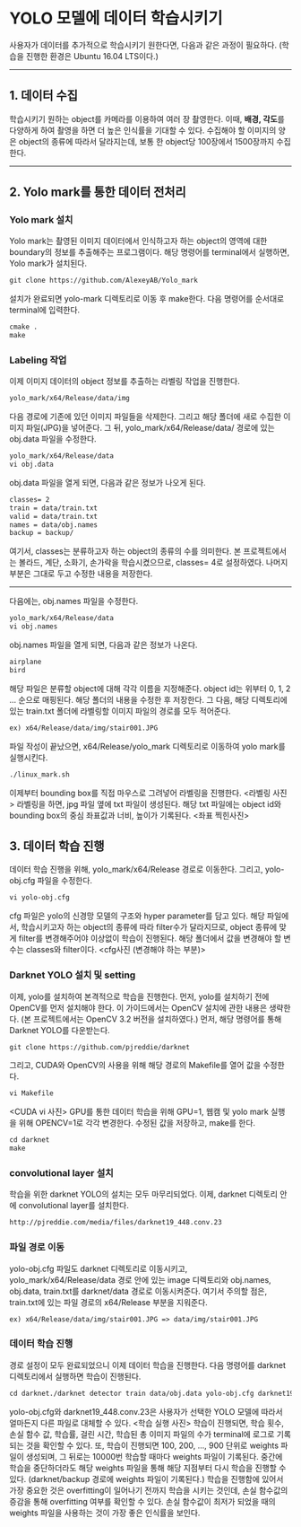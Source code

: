 # YOLO 모델에 데이터 학습시키기

사용자가 데이터를 추가적으로 학습시키기 원한다면, 다음과 같은 과정이 필요하다. (학습을 진행한 환경은 Ubuntu 16.04 LTS이다.)
***

## 1. 데이터 수집 

학습시키기 원하는 object를 카메라를 이용하여 여러 장 촬영한다. 이때, **배경, 각도**를 다양하게 하여 촬영을 하면 더 높은 인식률을 기대할 수 있다.
수집해야 할 이미지의 양은 object의 종류에 따라서 달라지는데, 보통 한 object당 100장에서 1500장까지 수집한다.
***

## 2. Yolo mark를 통한 데이터 전처리 

### Yolo mark 설치
Yolo mark는 촬영된 이미지 데이터에서 인식하고자 하는 object의 영역에 대한 boundary의 정보를 추출해주는 프로그램이다. 
해당 명령어를 terminal에서 실행하면, Yolo mark가 설치된다. 
```markdown
git clone https://github.com/AlexeyAB/Yolo_mark
```
설치가 완료되면 yolo-mark 디렉토리로 이동 후 make한다.
다음 명령어를 순서대로 terminal에 입력한다.
```markdown
cmake .
make
```
### Labeling 작업
이제 이미지 데이터의 object 정보를 추출하는 라벨링 작업을 진행한다.
```markdown
yolo_mark/x64/Release/data/img
```
다음 경로에 기존에 있던 이미지 파일들을 삭제한다. 그리고 해당 폴더에 새로 수집한 이미지 파일(JPG)을 넣어준다.
그 뒤, yolo_mark/x64/Release/data/ 경로에 있는 obj.data 파일을 수정한다.
```markdown
yolo_mark/x64/Release/data
vi obj.data
```
obj.data 파일을 열게 되면, 다음과 같은 정보가 나오게 된다.
```markdown
classes= 2
train = data/train.txt
valid = data/train.txt
names = data/obj.names
backup = backup/
```
여기서, classes는 분류하고자 하는 object의 종류의 수를 의미한다. 본 프로젝트에서는 볼라드, 계단, 소화기, 손가락을 학습시켰으므로, classes= 4로 설정하였다. 나머지 부분은 그대로 두고 수정한 내용을 저장한다.
***
다음에는, obj.names 파일을 수정한다.
```markdown
yolo_mark/x64/Release/data
vi obj.names
```
obj.names 파일을 열게 되면, 다음과 같은 정보가 나온다.
```markdown
airplane
bird
```
해당 파일은 분류할 object에 대해 각각 이름을 지정해준다. object id는 위부터 0, 1, 2 ... 순으로 매핑된다. 해당 폴더의 내용을 수정한 후 저장한다. 
그 다음, 해당 디렉토리에 있는 train.txt 폴더에 라벨링할 이미지 파일의 경로를 모두 적어준다.
```markdown
ex) x64/Release/data/img/stair001.JPG
```
파일 작성이 끝났으면, x64/Release/yolo_mark 디렉토리로 이동하여 yolo mark를 실행시킨다.
```markdown
./linux_mark.sh
```
이제부터 bounding box를 직접 마우스로 그려넣어 라벨링을 진행한다.
<라벨링 사진>
라벨링을 하면, jpg 파일 옆에 txt 파일이 생성된다. 해당 txt 파일에는 object id와 bounding box의 중심 좌표값과 너비, 높이가 기록된다.
<좌표 찍힌사진>

## 3. 데이터 학습 진행

데이터 학습 진행을 위해, yolo_mark/x64/Release 경로로 이동한다.
그리고, yolo-obj.cfg 파일을 수정한다.
```markdown
vi yolo-obj.cfg
```
cfg 파일은 yolo의 신경망 모델의 구조와 hyper parameter를 담고 있다. 해당 파일에서, 학습시키고자 하는 object의 종류에 따라 filter수가 달라지므로, object 종류에 맞게 filter를 변경해주어야 이상없이 학습이 진행된다. 해당 폴더에서 값을 변경해야 할 변수는 classes와 filter이다.
<cfg사진 (변경해야 하는 부분)>
### Darknet YOLO 설치 및 setting
이제, yolo를 설치하여 본격적으로 학습을 진행한다. 먼저, yolo를 설치하기 전에 OpenCV를 먼저 설치해야 한다. 이 가이드에서는 OpenCV 설치에 관한 내용은 생략한다. (본 프로젝트에서는 OpenCV 3.2 버전을 설치하였다.)
먼저, 해당 명령어를 통해 Darknet YOLO를 다운받는다.
```markdown
git clone https://github.com/pjreddie/darknet
```
그리고, CUDA와 OpenCV의 사용을 위해 해당 경로의 Makefile를 열어 값을 수정한다.
```markdown
vi Makefile
```
<CUDA vi 사진>
GPU를 통한 데이터 학습을 위해 GPU=1, 웹캠 및 yolo mark 실행을 위해 OPENCV=1로 각각 변경한다.
수정된 값을 저장하고, make를 한다.
```markdown
cd darknet
make
```
### convolutional layer 설치
학습을 위한 darknet YOLO의 설치는 모두 마무리되었다. 이제, darknet 디렉토리 안에 convolutional layer를 설치한다.
```markdown
http://pjreddie.com/media/files/darknet19_448.conv.23
```
### 파일 경로 이동
yolo-obj.cfg 파일도 darknet 디렉토리로 이동시키고, yolo_mark/x64/Release/data 경로 안에 있는 image 디렉토리와 obj.names, obj.data, train.txt를 darknet/data 경로로 이동시켜준다. 여기서 주의할 점은, train.txt에 있는 파일 경로의 x64/Release 부분을 지워준다.
```markdown
ex) x64/Release/data/img/stair001.JPG => data/img/stair001.JPG
```

### 데이터 학습 진행
경로 설정이 모두 완료되었으니 이제 데이터 학습을 진행한다.
다음 명령어를 darknet 디렉토리에서 실행하면 학습이 진행된다.
```markdown
cd darknet./darknet detector train data/obj.data yolo-obj.cfg darknet19_448.conv.23
```
yolo-obj.cfg와 darknet19_448.conv.23은 사용자가 선택한 YOLO 모델에 따라서 얼마든지 다른 파일로 대체할 수 있다.
<학습 실행 사진>
학습이 진행되면, 학습 횟수, 손실 함수 값, 학습률, 걸린 시간, 학습된 총 이미지 파일의 수가 terminal에 로그로 기록되는 것을 확인할 수 있다.
또, 학습이 진행되면 100, 200, ..., 900 단위로 weights 파일이 생성되며, 그 뒤로는 10000번 학습할 때마다 weights 파일이 기록된다.
중간에 학습을 중단하더라도 해당 weights 파일을 통해 해당 지점부터 다시 학습을 진행할 수 있다. (darknet/backup 경로에 weights 파일이 기록된다.)
학습을 진행함에 있어서 가장 중요한 것은 overfitting이 일어나기 전까지 학습을 시키는 것인데, 손실 함수값의 증감을 통해 overfitting 여부를 확인할 수 있다. 손실 함수값이 최저가 되었을 때의 weights 파일을 사용하는 것이 가장 좋은 인식률을 보인다.
